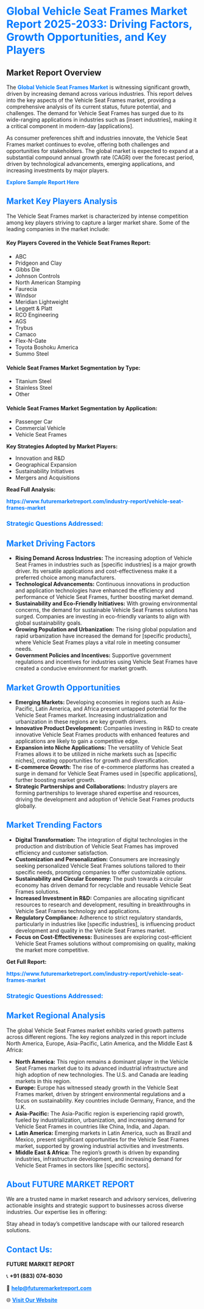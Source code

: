 <h1 style="color: #007BFF;">Global Vehicle Seat Frames Market Report 2025-2033: Driving Factors, Growth Opportunities, and Key Players</h1>

<section id="overview">
<h2>Market Report Overview</h2>
<p>The <a href="https://www.futuremarketreport.com/industry-report/vehicle-seat-frames-market" style="color: #007BFF; text-decoration: none;"><strong>Global Vehicle Seat Frames Market</strong></a> is witnessing significant growth, driven by increasing demand across various industries. This report delves into the key aspects of the Vehicle Seat Frames market, providing a comprehensive analysis of its current status, future potential, and challenges. The demand for Vehicle Seat Frames has surged due to its wide-ranging applications in industries such as [insert industries], making it a critical component in modern-day [applications].</p>
<p>As consumer preferences shift and industries innovate, the Vehicle Seat Frames market continues to evolve, offering both challenges and opportunities for stakeholders. The global market is expected to expand at a substantial compound annual growth rate (CAGR) over the forecast period, driven by technological advancements, emerging applications, and increasing investments by major players.</p>
</section>

<section id="overview">
<p><a href="https://www.futuremarketreport.com/request-sample/reportId=126783" style="color: #007BFF; text-decoration: none;"><strong>Explore Sample Report Here</strong></a></p>
</section>

<section id="key-players">
<h2 style="color: #007BFF;">Market Key Players Analysis</h2>
<p>The Vehicle Seat Frames market is characterized by intense competition among key players striving to capture a larger market share. Some of the leading companies in the market include:</p>
<h4>Key Players Covered in the Vehicle Seat Frames Report:</h4>
<ul><li>ABC</li><li>Pridgeon and Clay</li><li>Gibbs Die</li><li>Johnson Controls</li><li>North American Stamping</li><li>Faurecia</li><li>Windsor</li><li>Meridian Lightweight</li><li>Leggett &amp; Platt</li><li>RCO Engineering</li><li>AGS</li><li>Trybus</li><li>Camaco</li><li>Flex-N-Gate</li><li>Toyota Boshoku America</li><li>Summo Steel</li></ul>
<h4>Vehicle Seat Frames Market Segmentation by Type:</h4>
<ul><li>Titanium Steel</li><li>Stainless Steel</li><li>Other</li></ul>

<h4>Vehicle Seat Frames Market Segmentation by Application:</h4>
<ul><li>Passenger Car</li><li>Commercial Vehicle</li><li>Vehicle Seat Frames</li></ul>
<p><strong>Key Strategies Adopted by Market Players:</strong></p>
<ul>
<li>Innovation and R&D</li>
<li>Geographical Expansion</li>
<li>Sustainability Initiatives</li>
<li>Mergers and Acquisitions</li>
</ul>
</section>

<section>
<p><strong>Read Full Analysis: </strong></p><a href="https://www.futuremarketreport.com/industry-report/vehicle-seat-frames-market" style="color: #007BFF; text-decoration: none;"><strong>https://www.futuremarketreport.com/industry-report/vehicle-seat-frames-market</strong></a>
<h3 style="color: #007BFF;">Strategic Questions Addressed:</h3>
</section>

<section id="driving-factors">
<h2 style="color: #007BFF;">Market Driving Factors</h2>
<ul>
<li><strong>Rising Demand Across Industries:</strong> The increasing adoption of Vehicle Seat Frames in industries such as [specific industries] is a major growth driver. Its versatile applications and cost-effectiveness make it a preferred choice among manufacturers.</li>
<li><strong>Technological Advancements:</strong> Continuous innovations in production and application technologies have enhanced the efficiency and performance of Vehicle Seat Frames, further boosting market demand.</li>
<li><strong>Sustainability and Eco-Friendly Initiatives:</strong> With growing environmental concerns, the demand for sustainable Vehicle Seat Frames solutions has surged. Companies are investing in eco-friendly variants to align with global sustainability goals.</li>
<li><strong>Growing Population and Urbanization:</strong> The rising global population and rapid urbanization have increased the demand for [specific products], where Vehicle Seat Frames plays a vital role in meeting consumer needs.</li>
<li><strong>Government Policies and Incentives:</strong> Supportive government regulations and incentives for industries using Vehicle Seat Frames have created a conducive environment for market growth.</li>
</ul>
</section>

<section id="growth-opportunities">
<h2 style="color: #007BFF;">Market Growth Opportunities</h2>
<ul>
<li><strong>Emerging Markets:</strong> Developing economies in regions such as Asia-Pacific, Latin America, and Africa present untapped potential for the Vehicle Seat Frames market. Increasing industrialization and urbanization in these regions are key growth drivers.</li>
<li><strong>Innovative Product Development:</strong> Companies investing in R&D to create innovative Vehicle Seat Frames products with enhanced features and applications are likely to gain a competitive edge.</li>
<li><strong>Expansion into Niche Applications:</strong> The versatility of Vehicle Seat Frames allows it to be utilized in niche markets such as [specific niches], creating opportunities for growth and diversification.</li>
<li><strong>E-commerce Growth:</strong> The rise of e-commerce platforms has created a surge in demand for Vehicle Seat Frames used in [specific applications], further boosting market growth.</li>
<li><strong>Strategic Partnerships and Collaborations:</strong> Industry players are forming partnerships to leverage shared expertise and resources, driving the development and adoption of Vehicle Seat Frames products globally.</li>
</ul>
</section>

<section id="trending-factors">
<h2 style="color: #007BFF;">Market Trending Factors</h2>
<ul>
<li><strong>Digital Transformation:</strong> The integration of digital technologies in the production and distribution of Vehicle Seat Frames has improved efficiency and customer satisfaction.</li>
<li><strong>Customization and Personalization:</strong> Consumers are increasingly seeking personalized Vehicle Seat Frames solutions tailored to their specific needs, prompting companies to offer customizable options.</li>
<li><strong>Sustainability and Circular Economy:</strong> The push towards a circular economy has driven demand for recyclable and reusable Vehicle Seat Frames solutions.</li>
<li><strong>Increased Investment in R&D:</strong> Companies are allocating significant resources to research and development, resulting in breakthroughs in Vehicle Seat Frames technology and applications.</li>
<li><strong>Regulatory Compliance:</strong> Adherence to strict regulatory standards, particularly in industries like [specific industries], is influencing product development and quality in the Vehicle Seat Frames market.</li>
<li><strong>Focus on Cost-Effectiveness:</strong> Businesses are exploring cost-efficient Vehicle Seat Frames solutions without compromising on quality, making the market more competitive.</li>
</ul>
</section>

<section>
<p><strong>Get Full Report: </strong></p><a href="https://www.futuremarketreport.com/industry-report/vehicle-seat-frames-market" style="color: #007BFF; text-decoration: none;"><strong>https://www.futuremarketreport.com/industry-report/vehicle-seat-frames-market</strong></a>
<h3 style="color: #007BFF;">Strategic Questions Addressed:</h3>
</section>


<section id="regional-analysis">
<h2 style="color: #007BFF;">Market Regional Analysis</h2>
<p>The global Vehicle Seat Frames market exhibits varied growth patterns across different regions. The key regions analyzed in this report include North America, Europe, Asia-Pacific, Latin America, and the Middle East & Africa:</p>
<ul>
<li><strong>North America:</strong> This region remains a dominant player in the Vehicle Seat Frames market due to its advanced industrial infrastructure and high adoption of new technologies. The U.S. and Canada are leading markets in this region.</li>
<li><strong>Europe:</strong> Europe has witnessed steady growth in the Vehicle Seat Frames market, driven by stringent environmental regulations and a focus on sustainability. Key countries include Germany, France, and the U.K.</li>
<li><strong>Asia-Pacific:</strong> The Asia-Pacific region is experiencing rapid growth, fueled by industrialization, urbanization, and increasing demand for Vehicle Seat Frames in countries like China, India, and Japan.</li>
<li><strong>Latin America:</strong> Emerging markets in Latin America, such as Brazil and Mexico, present significant opportunities for the Vehicle Seat Frames market, supported by growing industrial activities and investments.</li>
<li><strong>Middle East & Africa:</strong> The region’s growth is driven by expanding industries, infrastructure development, and increasing demand for Vehicle Seat Frames in sectors like [specific sectors].</li>
</ul>
</section>

<footer>
<h2 style="color: #007BFF;">About FUTURE MARKET REPORT</h2>
<p>We are a trusted name in market research and advisory services, delivering actionable insights and strategic support to businesses across diverse industries. Our expertise lies in offering:</p>

<p>Stay ahead in today’s competitive landscape with our tailored research solutions.</p>

<h2 style="color: #007BFF;">Contact Us:</h2>
<p><strong>FUTURE MARKET REPORT</strong></p>
<p>📞 <strong>+91 (883) 074-8030</strong></p>
<p>📧 <strong><a href="mailto:help@futuremarketreport.com" style="color: #007BFF;">help@futuremarketreport.com</a></strong></p>
<p>🌐 <strong><a href="https://www.futuremarketreport.com/" style="color: #007BFF;">Visit Our Website</a></strong></p>
</footer>